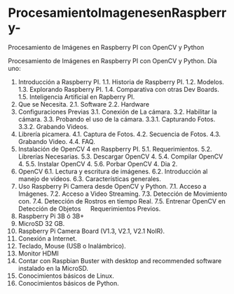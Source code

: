# ProcesamientoImagenesenRaspberry-
Procesamiento de Imágenes en Raspberry PI con OpenCV y Python

Procesamiento de Imágenes en Raspberry PI con OpenCV y Python.
Día uno:
1.	Introducción a Raspberry PI.
  1.1.	Historia de Raspberry PI.
  1.2.	Modelos.
  1.3.	Explorando Raspberry PI.
  1.4.	Comparativa con otras Dev Boards.
  1.5.	Inteligencia Artificial en Rapberry PI.
2.	Que se Necesita.
  2.1.	Software
  2.2.	Hardware
3.	Configuraciones Previas
  3.1.	Conexión de La cámara.
  3.2.	Habilitar la cámara.
  3.3.	Probando el uso de la cámara.
    3.3.1.	Capturando Fotos.
    3.3.2.	Grabando Videos.
4.	Librería picamera.
  4.1.	Captura de Fotos.
  4.2.	Secuencia de Fotos.
  4.3.	Grabando Video.
  4.4.	FAQ.
5.	Instalación de OpenCV 4 en Raspberry PI.
  5.1.	Requerimientos.
  5.2.	Librerías Necesarias.
  5.3.	Descargar OpenCV 4.
  5.4.	Compilar OpenCV 4.
  5.5.	Instalar OpenCV 4.
  5.6.	Porbar OpenCV 4.
Dia 2.
6.	OpenCV
  6.1.	Lectura y escritura de imágenes.
  6.2.	Introducción al manejo de vídeos.
  6.3.	Características generales.
7.	Uso Raspberry Pi Camera desde OpenCV y Python.
  7.1.	Acceso a Imágenes.
  7.2.	Acceso a Video Streaming.
  7.3.	Detección de Movimiento con.
  7.4.	Detección de Rostros en tiempo Real.
  7.5.	Entrenar OpenCV en Detección de Objetos
 
Requerimientos Previos.
  1.	Raspberry Pi 3B ó 3B+ 
  2.	MicroSD 32 GB.
  3.	Raspberry Pi Camera Board (V1.3, V2.1, V2.1 NoIR).
  4.	Conexión a Internet.
  5.	Teclado, Mouse (USB o Inalámbrico).
  6.	Monitor HDMI
  7.	Contar con Raspbian Buster with desktop and recommended software instalado en la MicroSD.
  8.	Conocimientos básicos de Linux.
  9.	Conocimientos básicos de Python.
